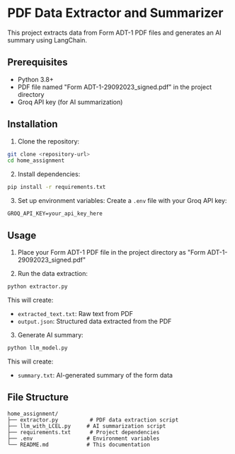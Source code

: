 # PDF Data Extractor and Summarizer

This project extracts data from Form ADT-1 PDF files and generates an AI summary using LangChain.

## Prerequisites

- Python 3.8+
- PDF file named "Form ADT-1-29092023_signed.pdf" in the project directory
- Groq API key (for AI summarization)

## Installation

1. Clone the repository:
```bash
git clone <repository-url>
cd home_assignment
```



2. Install dependencies:
```bash
pip install -r requirements.txt
```

3. Set up environment variables:
Create a `.env` file with your Groq API key:
```
GROQ_API_KEY=your_api_key_here
```

## Usage

1. Place your Form ADT-1 PDF file in the project directory as "Form ADT-1-29092023_signed.pdf"

2. Run the data extraction:
```bash
python extractor.py
```
This will create:
- `extracted_text.txt`: Raw text from PDF
- `output.json`: Structured data extracted from the PDF

3. Generate AI summary:
```bash
python llm_model.py
```
This will create:
- `summary.txt`: AI-generated summary of the form data



## File Structure

```
home_assignment/
├── extractor.py          # PDF data extraction script
├── llm_with_LCEL.py     # AI summarization script
├── requirements.txt      # Project dependencies
├── .env                 # Environment variables
└── README.md            # This documentation
```
